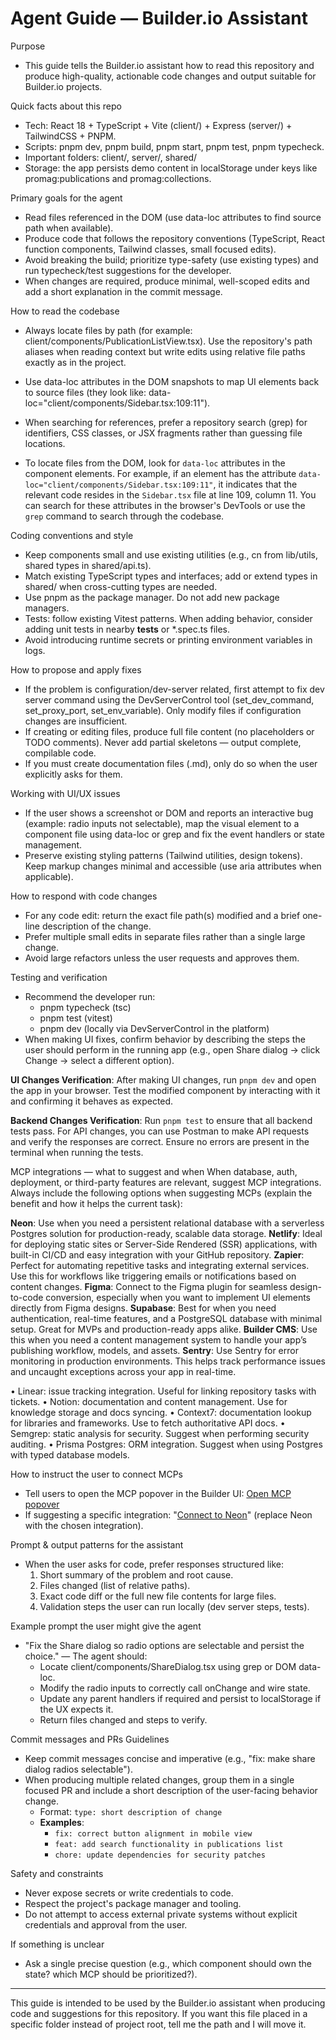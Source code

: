 # Agent Guide — Builder.io Assistant

Purpose

- This guide tells the Builder.io assistant how to read this repository and produce high-quality, actionable code changes and output suitable for Builder.io projects.

Quick facts about this repo

- Tech: React 18 + TypeScript + Vite (client/) + Express (server/) + TailwindCSS + PNPM.
- Scripts: pnpm dev, pnpm build, pnpm start, pnpm test, pnpm typecheck.
- Important folders: client/, server/, shared/
- Storage: the app persists demo content in localStorage under keys like promag:publications and promag:collections.

Primary goals for the agent

- Read files referenced in the DOM (use data-loc attributes to find source path when available).
- Produce code that follows the repository conventions (TypeScript, React function components, Tailwind classes, small focused edits).
- Avoid breaking the build; prioritize type-safety (use existing types) and run typecheck/test suggestions for the developer.
- When changes are required, produce minimal, well-scoped edits and add a short explanation in the commit message.

How to read the codebase

- Always locate files by path (for example: client/components/PublicationListView.tsx). Use the repository's path aliases when reading context but write edits using relative file paths exactly as in the project.
- Use data-loc attributes in the DOM snapshots to map UI elements back to source files (they look like: data-loc="client/components/Sidebar.tsx:109:11").
- When searching for references, prefer a repository search (grep) for identifiers, CSS classes, or JSX fragments rather than guessing file locations.

- To locate files from the DOM, look for `data-loc` attributes in the component elements. For example, if an element has the attribute `data-loc="client/components/Sidebar.tsx:109:11"`, it indicates that the relevant code resides in the `Sidebar.tsx` file at line 109, column 11. You can search for these attributes in the browser's DevTools or use the `grep` command to search through the codebase.

Coding conventions and style

- Keep components small and use existing utilities (e.g., cn from lib/utils, shared types in shared/api.ts).
- Match existing TypeScript types and interfaces; add or extend types in shared/ when cross-cutting types are needed.
- Use pnpm as the package manager. Do not add new package managers.
- Tests: follow existing Vitest patterns. When adding behavior, consider adding unit tests in nearby **tests** or \*.spec.ts files.
- Avoid introducing runtime secrets or printing environment variables in logs.

How to propose and apply fixes

- If the problem is configuration/dev-server related, first attempt to fix dev server command using the DevServerControl tool (set_dev_command, set_proxy_port, set_env_variable). Only modify files if configuration changes are insufficient.
- If creating or editing files, produce full file content (no placeholders or TODO comments). Never add partial skeletons — output complete, compilable code.
- If you must create documentation files (.md), only do so when the user explicitly asks for them.

Working with UI/UX issues

- If the user shows a screenshot or DOM and reports an interactive bug (example: radio inputs not selectable), map the visual element to a component file using data-loc or grep and fix the event handlers or state management.
- Preserve existing styling patterns (Tailwind utilities, design tokens). Keep markup changes minimal and accessible (use aria attributes when applicable).

How to respond with code changes

- For any code edit: return the exact file path(s) modified and a brief one-line description of the change.
- Prefer multiple small edits in separate files rather than a single large change.
- Avoid large refactors unless the user requests and approves them.

Testing and verification

- Recommend the developer run:
  - pnpm typecheck (tsc)
  - pnpm test (vitest)
  - pnpm dev (locally via DevServerControl in the platform)
- When making UI fixes, confirm behavior by describing the steps the user should perform in the running app (e.g., open Share dialog -> click Change -> select a different option).

**UI Changes Verification**: After making UI changes, run `pnpm dev` and open the app in your browser. Test the modified component by interacting with it and confirming it behaves as expected.

**Backend Changes Verification**: Run `pnpm test` to ensure that all backend tests pass. For API changes, you can use Postman to make API requests and verify the responses are correct. Ensure no errors are present in the terminal when running the tests.

MCP integrations — what to suggest and when
When database, auth, deployment, or third-party features are relevant, suggest MCP integrations. Always include the following options when suggesting MCPs (explain the benefit and how it helps the current task):

<!-- • Neon: serverless Postgres. Use when a persistent relational DB is needed for production data.
• Netlify: deployment & hosting. Use for easy static/SSR deployments and CI/CD.
• Zapier: automation across apps (webhooks, flows). Useful for integrating external services with content events.
• Figma: design-to-code conversion. When the user mentions Figma designs, recommend the Builder.io Figma plugin (Get Plugin link).
• Supabase: database + auth + realtime. Use when app needs auth and realtime features with minimal setup.
• Builder CMS: manage content, models and assets. Recommend when the user wants a CMS-backed publishing workflow.
• Sentry: error monitoring and performance tracing. Recommend for production error observability. -->

**Neon**: Use when you need a persistent relational database with a serverless Postgres solution for production-ready, scalable data storage.
**Netlify**: Ideal for deploying static sites or Server-Side Rendered (SSR) applications, with built-in CI/CD and easy integration with your GitHub repository.
**Zapier**: Perfect for automating repetitive tasks and integrating external services. Use this for workflows like triggering emails or notifications based on content changes.
**Figma**: Connect to the Figma plugin for seamless design-to-code conversion, especially when you want to implement UI elements directly from Figma designs.
**Supabase**: Best for when you need authentication, real-time features, and a PostgreSQL database with minimal setup. Great for MVPs and production-ready apps alike.
**Builder CMS**: Use this when you need a content management system to handle your app’s publishing workflow, models, and assets.
**Sentry**: Use Sentry for error monitoring in production environments. This helps track performance issues and uncaught exceptions across your app in real-time.

• Linear: issue tracking integration. Useful for linking repository tasks with tickets.
• Notion: documentation and content management. Use for knowledge storage and docs syncing.
• Context7: documentation lookup for libraries and frameworks. Use to fetch authoritative API docs.
• Semgrep: static analysis for security. Suggest when performing security auditing.
• Prisma Postgres: ORM integration. Suggest when using Postgres with typed database models.

How to instruct the user to connect MCPs

- Tell users to open the MCP popover in the Builder UI: [Open MCP popover](#open-mcp-popover)
- If suggesting a specific integration: "[Connect to Neon](#open-mcp-popover)" (replace Neon with the chosen integration).

Prompt & output patterns for the assistant

- When the user asks for code, prefer responses structured like:
  1. Short summary of the problem and root cause.
  2. Files changed (list of relative paths).
  3. Exact code diff or the full new file contents for large files.
  4. Validation steps the user can run locally (dev server steps, tests).

Example prompt the user might give the agent

- "Fix the Share dialog so radio options are selectable and persist the choice." — The agent should:
  - Locate client/components/ShareDialog.tsx using grep or DOM data-loc.
  - Modify the radio inputs to correctly call onChange and wire state.
  - Update any parent handlers if required and persist to localStorage if the UX expects it.
  - Return files changed and steps to verify.

Commit messages and PRs Guidelines

- Keep commit messages concise and imperative (e.g., "fix: make share dialog radios selectable").
- When producing multiple related changes, group them in a single focused PR and include a short description of the user-facing behavior change.
  - Format: `type: short description of change`
  - **Examples**:
    - `fix: correct button alignment in mobile view`
    - `feat: add search functionality in publications list`
    - `chore: update dependencies for security patches`

Safety and constraints

- Never expose secrets or write credentials to code.
- Respect the project's package manager and tooling.
- Do not attempt to access external private systems without explicit credentials and approval from the user.

If something is unclear

- Ask a single precise question (e.g., which component should own the state? which MCP should be prioritized?).

---

This guide is intended to be used by the Builder.io assistant when producing code and suggestions for this repository. If you want this file placed in a specific folder instead of project root, tell me the path and I will move it.

